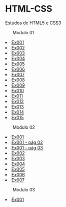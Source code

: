 # HTML-CSS
 Estudos de HTML5 e CSS3


<ul>Modulo 01</ul>
   <li><a href="modulo01/ex001/index.html">Ex001</a></li>
   <li><a href="modulo01/ex002/index.html">Ex002</a></li>
   <li><a href="modulo01/ex003/index.html">Ex003</a></li>
   <li><a href="modulo01/ex004/index.html">Ex004</a></li>
   <li><a href="modulo01/ex005/index.html">Ex005</a></li>
   <li><a href="modulo01/ex006/html4.html">Ex006</a></li>
   <li><a href="modulo01/ex007/index.html">Ex007</a></li>
   <li><a href="modulo01/ex008/index.html">Ex008</a></li>
   <li><a href="modulo01/ex009/index.html">Ex009</a></li>
   <li><a href="modulo01/ex010/index.html">Ex010</a></li>
   <li><a href="modulo01/ex011/index.html">Ex011</a></li>
   <li><a href="modulo01/ex012/index.html">Ex012</a></li>
   <li><a href="modulo01/ex013/index.html">Ex013</a></li>
   <li><a href="modulo01/ex014/index.html">Ex014</a></li>
   <li><a href="modulo01/ex015/index.html">Ex015</a></li>

<ul>Modulo 02</ul>
   <li><a href="modulo02/ex001/cor01.html">Ex001</a></li>    
      <li><a href="modulo02/ex001/cor02.html">Ex001 - pág 02</a></li>
      <li><a href="modulo02/ex001/cor03.html">Ex001 - pág 03</a></li>

   <li><a href="modulo02/ex001/cor01.html">Ex002</a></li>
   <li><a href="modulo02/ex001/cor01.html">Ex003</a></li>
   <li><a href="modulo02/ex001/cor01.html">Ex004</a></li>
   <li><a href="modulo02/ex001/cor01.html">Ex005</a></li>
   <li><a href="modulo02/ex001/cor01.html">Ex006</a></li>
   <li><a href="modulo02/ex001/cor01.html">Ex007</a></li>

<ul>Modulo 03</ul>
   <li><a href="modulo03/ex001/fundo01.html">Ex001</a></li>


